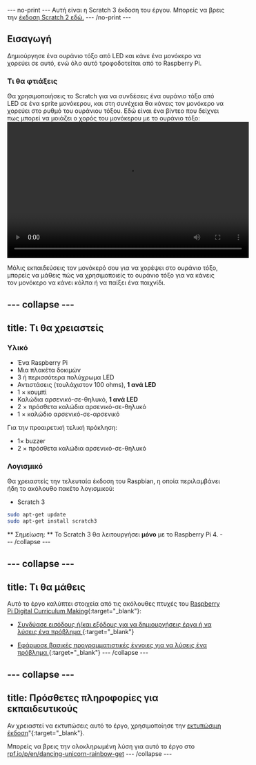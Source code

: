 \--- no-print \--- Αυτή είναι η Scratch 3 έκδοση του έργου. Μπορείς να βρεις την [έκδοση Scratch 2 εδώ.](https://projects.raspberrypi.org/en/projects/dancing-unicorn-rainbow-scratch2) \--- /no-print \---

## Εισαγωγή

Δημιούργησε ένα ουράνιο τόξο από LED και κάνε ένα μονόκερο να χορεύει σε αυτό, ενώ όλο αυτό τροφοδοτείται από το Raspberry Pi.

### Τι θα φτιάξεις

Θα χρησιμοποιήσεις το Scratch για να συνδέσεις ένα ουράνιο τόξο από LED σε ένα sprite μονόκερου, και στη συνέχεια θα κάνεις τον μονόκερο να χορεύει στο ρυθμό του ουράνιου τόξου. Εδώ είναι ένα βίντεο που δείχνει πως μπορεί να μοιάζει ο χορός του μονόκερου με το ουράνιο τόξο:<video width="560" height="315" controls> <source src="resources/Screencast.mp4" type="video/mp4"> Το πρόγραμμα περιήγησής σου δεν υποστηρίζει ετικέτες video, επομένως δοκίμασε το Firefox ή το Chrome </video> 

Μόλις εκπαιδεύσεις τον μονόκερό σου για να χορέψει στο ουράνιο τόξο, μπορείς να μάθεις πώς να χρησιμοποιείς το ουράνιο τόξο για να κάνεις τον μονόκερο να κάνει κόλπα ή να παίξει ένα παιχνίδι.

## \--- collapse \---

## title: Τι θα χρειαστείς

### Υλικό

+ Ένα Raspberry Pi
+ Μια πλακέτα δοκιμών
+ 3 ή περισσότερα πολύχρωμα LED
+ Αντιστάσεις (τουλάχιστον 100 ohms), **1 ανά LED**
+ 1 × κουμπί
+ Καλώδια αρσενικό-σε-θηλυκό, **1 ανά LED**
+ 2 × πρόσθετα καλώδια αρσενικό-σε-θηλυκό
+ 1 × καλώδιο αρσενικό-σε-αρσενικό

Για την προαιρετική τελική πρόκληση:

+ 1× buzzer
+ 2 × πρόσθετα καλώδια αρσενικό-σε-θηλυκό

### Λογισμικό

Θα χρειαστείς την τελευταία έκδοση του Raspbian, η οποία περιλαμβάνει ήδη το ακόλουθο πακέτο λογισμικού:

+ Scratch 3

```bash
sudo apt-get update
sudo apt-get install scratch3
```

** Σημείωση: ** Το Scratch 3 θα λειτουργήσει **μόνο** με το Raspberry Pi 4. \--- /collapse \---

## \--- collapse \---

## title: Τι θα μάθεις

Αυτό το έργο καλύπτει στοιχεία από τις ακόλουθες πτυχές του [Raspberry Pi Digital Curriculum Making](http://rpf.io/curriculum){:target="_blank"}:

+ [ Συνδύασε εισόδους ή/και εξόδους για να δημιουργήσεις έργα ή να λύσεις ένα πρόβλημα ](https://curriculum.raspberrypi.org/physical-computing/builder/){:target="_blank"}

+ [Εφάρμοσε βασικές προγραμματιστικές έννοιες για να λύσεις ένα πρόβλημα.](https://www.raspberrypi.org/curriculum/programming/builder){:target="_blank"} \--- /collapse \---

## \--- collapse \---

## title: Πρόσθετες πληροφορίες για εκπαιδευτικούς

Αν χρειαστεί να εκτυπώσεις αυτό το έργο, χρησιμοποίησε την [εκτυπώσιμη έκδοση](https://projects.raspberrypi.org/en/projects/dancing-unicorn-rainbow/print)"{:target="_blank"}.

Μπορείς να βρεις την ολοκληρωμένη λύση για αυτό το έργο στο [rpf.io/p/en/dancing-unicorn-rainbow-get](https://rpf.io/p/en/dancing-unicorn-rainbow-get) \--- /collapse \---